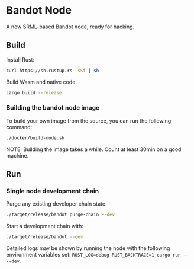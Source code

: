 # Bandot Node

A new SRML-based Bandot node, ready for hacking.

## Build

Install Rust:

```bash
curl https://sh.rustup.rs -sSf | sh
```

Build Wasm and native code:

```bash
cargo build --release
```

### Building the bandot node image

To build your own image from the source, you can run the following command:
```bash
./docker/build-node.sh
```
NOTE: Building the image takes a while. Count at least 30min on a good machine.

## Run

### Single node development chain

Purge any existing developer chain state:

```bash
./target/release/bandot purge-chain --dev
```

Start a development chain with:

```bash
./target/release/bandot --dev
```

Detailed logs may be shown by running the node with the following environment variables set: `RUST_LOG=debug RUST_BACKTRACE=1 cargo run -- --dev`.


